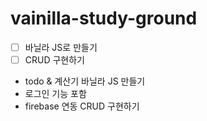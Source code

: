 # vainilla-study-ground

- [ ] 바닐라 JS로 만들기
- [ ] CRUD 구현하기

- todo & 계산기 바닐라 JS 만들기
- 로그인 기능 포함
- firebase 연동 CRUD 구현하기

